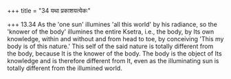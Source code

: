 +++
title = "34 यथा प्रकाशयत्येकः"

+++
13.34 As the 'one sun' illumines 'all this world' by his radiance, so
the 'knower of the body' illumines the entire Ksetra, i.e., the body, by
Its own knowledge, within and without and from head to toe, by
conceiving 'This my body is of this nature.' This self of the said
nature is totally different from the body, because It is the knower of
the body. The body is the object of Its knowledge and is therefore
different from It, even as the illuminating sun is totally different
from the illumined world.

